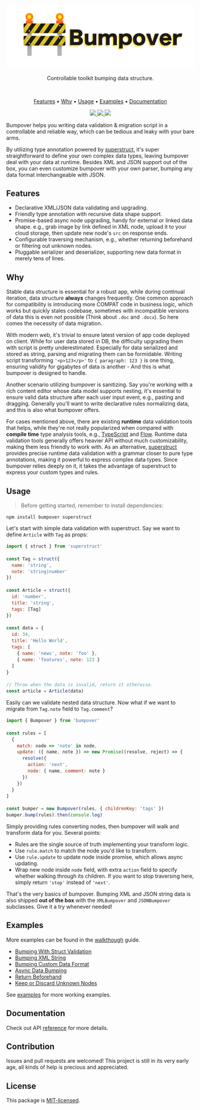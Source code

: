 <p align="center">
  <a href="#"><img src="./docs/images/banner.png" /></a>
</p>

<p align="center">
  Controllable toolkit bumping data structure.
</p>

<br/>

<p align="center">
  <a href="#features">Features</a> •
  <a href="#why">Why</a> •
  <a href="#usage">Usage</a> •
  <a href="#examples">Examples</a> •
  <a href="#documentation">Documentation</a>
</p>

<p align="center">
  <a href="https://travis-ci.org/doodlewind/bumpover">
    <img src="https://travis-ci.org/doodlewind/bumpover.svg?branch=master">
  </a>
  <a href="./package.json">
    <img src="https://img.shields.io/npm/v/bumpover.svg?maxAge=300&label=version&colorB=007ec6&maxAge=300">
  </a>
  <a href="./LICENSE">
    <img src="https://img.shields.io/npm/l/bumpover.svg?maxAge=300">
  </a>
</p>

Bumpover helps you writing data validation & migration script in a controllable and reliable way, which can be tedious and leaky with your bare arms.

By utilizing type annotation powered by [superstruct](https://github.com/ianstormtaylor/superstruct), it's super straightforward to define your own complex data types, leaving bumpover deal with your data at runtime. Besides XML and JSON support out of the box, you can even customize bumpover with your own parser, bumping any data format interchangeable with JSON.


## Features

* Declarative XML/JSON data validating and upgrading.
* Friendly type annotation with recursive data shape support.
* Promise-based async node upgrading, handy for external or linked data shape. e.g., grab image by link defined in XML node, upload it to your cloud storage, then update new node's `src` on response ends.
* Configurable traversing mechanism, e.g., whether returning beforehand or filtering out unknown nodes.
* Pluggable serializer and deserializer, supporting new data format in merely tens of lines.


## Why

Stable data structure is essential for a robust app, while during continual iteration, data structure **always** changes frequently. One common approach for compatibility is introducing more COMPAT code in business logic, which works but quickly stales codebase, sometimes with incompatible versions of data this is even not possible (Think about `.doc` and `.docx`). So here comes the necessity of data migration.

With modern web, it's trivial to ensure latest version of app code deployed on client. While for user data stored in DB, the difficulty upgrading them with script is pretty underestimated. Especially for data serialized and stored as string, parsing and migrating them can be formidable. Writing script transforming `'<p>123</p>'` to `{ paragraph: 123 }` is one thing, ensuring validity for gigabytes of data is another - And this is what bumpover is designed to handle.

Another scenario utilizing bumpover is sanitizing. Say you're working with a rich content editor whose data model supports nesting, it's essential to ensure valid data structure after each user input event, e.g., pasting and dragging. Generally you'll want to write declarative rules normalizing data, and this is also what bumpover offers.

For cases mentioned above, there are existing **runtime** data validation tools that helps, while they're not really popularized when compared with **compile time** type analysis tools, e.g., [TypeScript](https://www.typescriptlang.org/docs/handbook/basic-types.html) and [Flow](https://flow.org/en/docs/types/). Runtime data validation tools generally offers heavier API without much customizability, making them less friendly to work with. As an alternative, [superstruct](https://github.com/ianstormtaylor/superstruct) provides precise runtime data validation with a grammar closer to pure type annotations, making it powerful to express complex data types. Since bumpover relies deeply on it, it takes the advantage of superstruct to express your custom types and rules.


## Usage

> Before getting started, remember to install dependencies:

```
npm install bumpover superstruct
```

Let's start with simple data validation with superstruct. Say we want to define `Article` with `Tag` as props:

``` js
import { struct } from 'superstruct'

const Tag = struct({
  name: 'string',
  note: 'string|number'
})

const Article = struct({
  id: 'number',
  title: 'string',
  tags: [Tag]
})

const data = {
  id: 34,
  title: 'Hello World',
  tags: [
    { name: 'news', note: 'foo' },
    { name: 'features', note: 123 }
  ]
}

// Throw when the data is invalid, return it otherwise.
const article = Article(data)
```

Easily can we validate nested data structure. Now what if we want to migrate from `Tag.note` field to `Tag.comment`?

``` js
import { Bumpover } from 'bumpover'

const rules = [
  {
    match: node => 'note' in node,
    update: ({ name, note }) => new Promise((resolve, reject) => {
      resolve({
        action: 'next',
        node: { name, comment: note }
      })
    })
  }
]

const bumper = new Bumpover(rules, { childrenKey: 'tags' })
bumper.bump(rules).then(console.log)
```

Simply providing rules converting nodes, then bumpover will walk and transform data for you. Several points:

* Rules are the single source of truth implementing your transform logic.
* Use `rule.match` to match the node you'd like to transform.
* Use `rule.update` to update node inside promise, which allows async updating. 
* Wrap new node inside `node` field, with extra `action` field to specify whether walking through its children. If you want to stop traversing here, simply return `'stop'` instead of `'next'`.

That's the very basics of bumpover. Bumping XML and JSON string data is also shipped **out of the box** with the `XMLBumpover` and `JSONBumpover` subclasses. Give it a try whenever needed!


## Examples

More examples can be found in the [walkthough](./docs/walkthrough.md) guide.

- [Bumping With Struct Validation](./docs/walkthrough.md#bumping-with-struct-validation)
- [Bumping XML String](./docs/walkthrough.md#bumping-xml-string)
- [Bumping Custom Data Format](./docs/walkthrough.md#bumping-custom-data-format)
- [Async Data Bumping](./docs/walkthrough.md#async-data-bumping)
- [Return Beforehand](./docs/walkthrough.md#return-beforehand)
- [Keep or Discard Unknown Nodes](./docs/walkthrough.md#keep-or-discard-unknown-nodes)


See [examples](./examples) for more working examples.


## Documentation

Check out API [reference](./docs/reference.md) for more details.


## Contribution

Issues and pull requests are welcomed! This project is still in its very early age, all kinds of help is precious and appreciated.


## License

This package is [MIT-licensed](./LICENSE).
